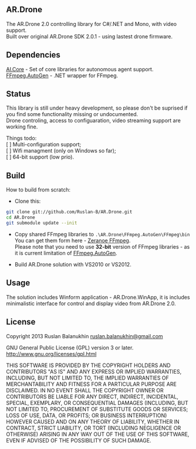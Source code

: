 ## AR.Drone

The AR.Drone 2.0 controlling library for C#/.NET and Mono, with video support.  
Built over original AR.Drone SDK 2.0.1 - using lastest drone firmware.

## Dependencies

[AI.Core](https://github.com/Ruslan-B/AI.Core) - Set of core libraries for autonomous agent support.  
[FFmpeg.AutoGen](https://github.com/Ruslan-B/FFmpeg.AutoGen) - .NET wrapper for FFmpeg.  

## Status

This library is still under heavy development, 
so please don't be suprised if you find some functionality missing or undocumented.  
Drone controling, access to configuaration, video streaming support are working fine.

Things todo:  
[ ] Multi-configuration support;  
[ ] Wifi managment (only on Windows so far);  
[ ] 64-bit support (low prio).  

## Build

How to build from scratch:  
- Clone this:

```bash
git clone git://github.com/Ruslan-B/AR.Drone.git   
cd AR.Drone   
git submodule update --init   
```  

- Copy shared FFmpeg libraries to `.\AR.Drone\FFmpeg.AutoGen\FFmpeg\bin`  
You can get them form here - [Zeranoe FFmpeg](http://ffmpeg.zeranoe.com/builds/).  
Please note that you need to use **32-bit** version of FFmpeg libraries - as it is current limitation 
of [FFmpeg.AutoGen](https://github.com/Ruslan-B/FFmpeg.AutoGen).

- Build AR.Drone solution with VS2010 or VS2012.

## Usage

The solution includes Winform application - AR.Drone.WinApp, it is includes minimalistic interface 
for control and display video from AR.Drone 2.0.

## License

Copyright 2013 Ruslan Balanukhin ruslan.balanukhin@gmail.com

GNU General Public License (GPL) version 3 or later.  
http://www.gnu.org/licenses/gpl.html

THIS SOFTWARE IS PROVIDED BY THE COPYRIGHT HOLDERS AND CONTRIBUTORS
"AS IS" AND ANY EXPRESS OR IMPLIED WARRANTIES, INCLUDING, BUT NOT
LIMITED TO, THE IMPLIED WARRANTIES OF MERCHANTABILITY AND FITNESS FOR
A PARTICULAR PURPOSE ARE DISCLAIMED. IN NO EVENT SHALL THE COPYRIGHT
OWNER OR CONTRIBUTORS BE LIABLE FOR ANY DIRECT, INDIRECT, INCIDENTAL,
SPECIAL, EXEMPLARY, OR CONSEQUENTIAL DAMAGES (INCLUDING, BUT NOT
LIMITED TO, PROCUREMENT OF SUBSTITUTE GOODS OR SERVICES; LOSS OF USE,
DATA, OR PROFITS; OR BUSINESS INTERRUPTION) HOWEVER CAUSED AND ON ANY
THEORY OF LIABILITY, WHETHER IN CONTRACT, STRICT LIABILITY, OR TORT
(INCLUDING NEGLIGENCE OR OTHERWISE) ARISING IN ANY WAY OUT OF THE USE
OF THIS SOFTWARE, EVEN IF ADVISED OF THE POSSIBILITY OF SUCH DAMAGE.